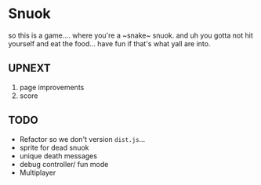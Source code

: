 # Snuok
so this is a game.... where you're a ~snake~ snuok. and uh you gotta not hit yourself and eat the food... have fun if that's what yall are into.

## UPNEXT
1. page improvements
2. score

## TODO
- Refactor so we don't version `dist.js`...
- sprite for dead snuok
- unique death messages
- debug controller/ fun mode
- Multiplayer
